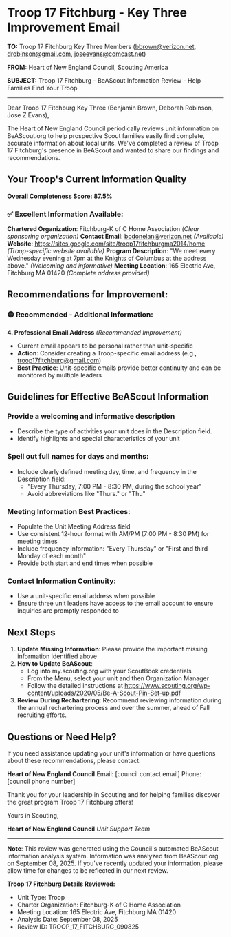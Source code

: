 # Troop 17 Fitchburg - Key Three Improvement Email

**TO:** Troop 17 Fitchburg Key Three Members (bbrown@verizon.net, drobinson@gmail.com, joseevans@comcast.net)

**FROM:** Heart of New England Council, Scouting America

**SUBJECT:** Troop 17 Fitchburg - BeAScout Information Review - Help Families Find Your Troop

---

Dear Troop 17 Fitchburg Key Three (Benjamin Brown, Deborah Robinson, Jose Z Evans),

The Heart of New England Council periodically reviews unit information on BeAScout.org to help prospective Scout families easily find complete, accurate information about local units. We've completed a review of Troop 17 Fitchburg's presence in BeAScout and wanted to share our findings and recommendations.

## Your Troop's Current Information Quality

**Overall Completeness Score: 87.5%**

### ✅ **Excellent Information Available:**
**Chartered Organization**: Fitchburg-K of C Home Association *(Clear sponsoring organization)*
**Contact Email**: bcdonelan@verizon.net *(Available)*
**Website**: https://sites.google.com/site/troop17fitchburgma2014/home *(Troop-specific website available)*
**Program Description**: "We meet every Wednesday evening at 7pm at the Knights of Columbus at the address above." *(Welcoming and informative)*
**Meeting Location**: 165 Electric Ave, Fitchburg MA 01420 *(Complete address provided)*

## Recommendations for Improvement:

### 🟡 **Recommended - Additional Information:**

**4. Professional Email Address** *(Recommended Improvement)*
- Current email appears to be personal rather than unit-specific
- **Action**: Consider creating a Troop-specific email address (e.g., troop17fitchburg@gmail.com)
- **Best Practice**: Unit-specific emails provide better continuity and can be monitored by multiple leaders

## Guidelines for Effective BeAScout Information

### **Provide a welcoming and informative description**
- Describe the type of activities your unit does in the Description field.
- Identify highlights and special characteristics of your unit

### **Spell out full names for days and months:**
- Include clearly defined meeting day, time, and frequency in the Description field:
  - "Every Thursday, 7:00 PM - 8:30 PM, during the school year"
  - Avoid abbreviations like "Thurs." or "Thu"

### **Meeting Information Best Practices:**
- Populate the Unit Meeting Address field
- Use consistent 12-hour format with AM/PM (7:00 PM - 8:30 PM) for meeting times
- Include frequency information: "Every Thursday" or "First and third Monday of each month"
- Provide both start and end times when possible

### **Contact Information Continuity:**
- Use a unit-specific email address when possible
- Ensure three unit leaders have access to the email account to ensure inquiries are promptly responded to

## Next Steps

1. **Update Missing Information**: Please provide the important missing information identified above
2. **How to Update BeAScout**: 
   - Log into my.scouting.org with your ScoutBook credentials
   - From the Menu, select your unit and then Organization Manager
   - Follow the detailed instructions at
     https://www.scouting.org/wp-content/uploads/2020/05/Be-A-Scout-Pin-Set-up.pdf
3. **Review During Rechartering**: Recommend reviewing information during the annual rechartering process and over the summer, ahead of Fall recruiting efforts.

## Questions or Need Help?

If you need assistance updating your unit's information or have questions about these recommendations, please contact:

**Heart of New England Council**
Email: [council contact email]
Phone: [council phone number]

Thank you for your leadership in Scouting and for helping families discover the great program Troop 17 Fitchburg offers!

Yours in Scouting,

**Heart of New England Council**
*Unit Support Team*

---

**Note**: This review was generated using the Council's automated BeAScout information analysis system. Information was analyzed from BeAScout.org on September 08, 2025. If you've recently updated your information, please allow time for changes to be reflected in our next review.

**Troop 17 Fitchburg Details Reviewed:**
- Unit Type: Troop
- Charter Organization: Fitchburg-K of C Home Association
- Meeting Location: 165 Electric Ave, Fitchburg MA 01420
- Analysis Date: September 08, 2025
- Review ID: TROOP_17_FITCHBURG_090825